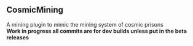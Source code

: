 CosmicMining
--------
A mining plugin to mimic the mining system of cosmic prisons
<br>
**Work in progress all commits are for dev builds unless put in the beta releases**
